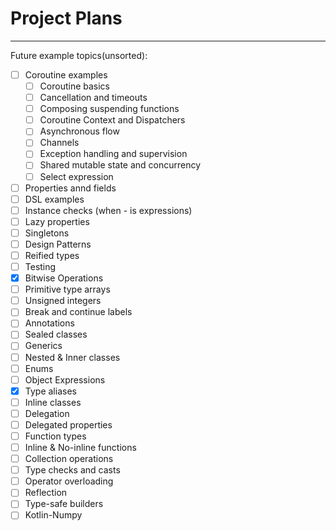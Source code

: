 # Project Plans
***
Future example topics(unsorted):
- [ ] Coroutine examples
    - [ ] Coroutine basics
    - [ ] Cancellation and timeouts
    - [ ] Composing suspending functions
    - [ ] Coroutine Context and Dispatchers
    - [ ] Asynchronous flow
    - [ ] Channels
    - [ ] Exception handling and supervision
    - [ ] Shared mutable state and concurrency
    - [ ] Select expression
- [ ] Properties annd fields
- [ ] DSL examples
- [ ] Instance checks (when - is expressions)
- [ ] Lazy properties
- [ ] Singletons
- [ ] Design Patterns
- [ ] Reified types
- [ ] Testing
- [x] Bitwise Operations
- [ ] Primitive type arrays
- [ ] Unsigned integers
- [ ] Break and continue labels
- [ ] Annotations
- [ ] Sealed classes
- [ ] Generics
- [ ] Nested & Inner classes
- [ ] Enums
- [ ] Object Expressions
- [x] Type aliases
- [ ] Inline classes
- [ ] Delegation
- [ ] Delegated properties
- [ ] Function types
- [ ] Inline & No-inline functions
- [ ] Collection operations
- [ ] Type checks and casts
- [ ] Operator overloading
- [ ] Reflection
- [ ] Type-safe builders
- [ ] Kotlin-Numpy
